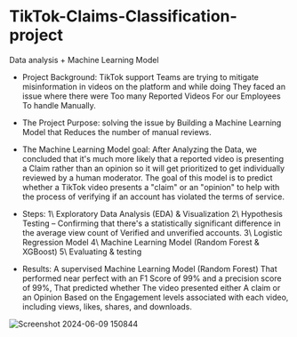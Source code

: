 # TikTok-Claims-Classification-project
Data analysis + Machine Learning Model 

- Project Background: 
TikTok support Teams are trying to mitigate misinformation in videos on the platform and while doing They faced an issue where there were Too many Reported Videos For our Employees To handle Manually.

- The Project Purpose: 
solving the issue by Building a Machine Learning Model that Reduces the number of manual reviews.

- The Machine Learning Model goal:
After Analyzing the Data, we concluded that it's much more likely that a reported video is presenting a Claim rather than an opinion so it will get prioritized to get individually reviewed by a human moderator.
The goal of this model is to predict whether a TikTok video presents a "claim" or an "opinion" to help with the process of verifying if an account has violated the terms of service.

- Steps: 
1\ Exploratory Data Analysis (EDA) & Visualization 
2\ Hypothesis Testing – Confirming that there's a statistically significant difference in the average view count of Verified and unverified accounts.
3\ Logistic Regression Model
4\ Machine Learning Model (Random Forest & XGBoost)
5\ Evaluating & testing

- Results:
A supervised Machine Learning Model (Random Forest) That performed near perfect with an F1 Score of 99% and a precision score of 99%, That predicted whether The video presented either A claim or an Opinion Based on the Engagement levels associated with each video, including views, likes, shares, and downloads.

![Screenshot 2024-06-09 150844](https://github.com/Moh4mmedSuf/TikTok-Claims-Classification-project/assets/133021629/eb6865b0-3cb7-4873-a19a-873c68dc0e75)
